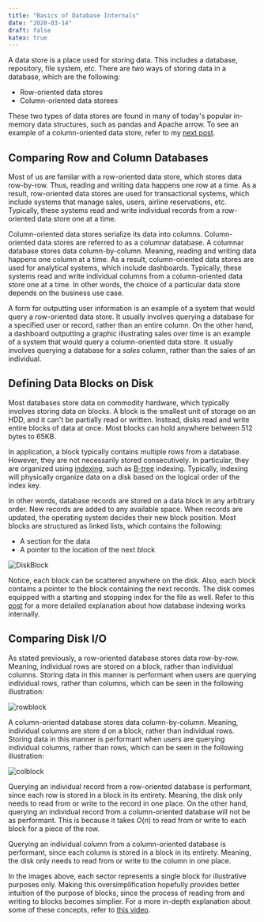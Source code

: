 ```yaml
---
title: "Basics of Database Internals"
date: "2020-03-14"
draft: false
katex: true
---
```


A data store is a place used for storing data. This includes a database, repository, file system, etc. There are two ways of storing data in a database, which are the following:
- Row-oriented data stores
- Column-oriented data storees

These two types of data stores are found in many of today's popular in-memory data structures, such as pandas and Apache arrow. To see an example of a column-oriented data store, refer to my [next post](/blog/parquet/).

## Comparing Row and Column Databases
Most of us are familar with a row-oriented data store, which stores data row-by-row. Thus, reading and writing data happens one row at a time. As a result, row-oriented data stores are used for transactional systems, which include systems that manage sales, users, airline reservations, etc. Typically, these systems read and write individual records from a row-oriented data store one at a time.

Column-oriented data stores serialize its data into columns. Column-oriented data stores are referred to as a columnar database. A columnar database stores data column-by-column. Meaning, reading and writing data happens one column at a time. As a result, column-oriented data stores are used for analytical systems, which include dashboards. Typically, these systems read and write individual columns from a column-oriented data store one at a time. In other words, the choice of a particular data store depends on the business use case.

A form for outputting user information is an example of a system that would query a row-oriented data store. It usually involves querying a database for a specified user or record, rather than an entire column. On the other hand, a dashboard outputting a graphic illustrating sales over time is an example of a system that would query a column-oriented data store. It usually involves querying a database for a *sales* column, rather than the sales of an individual.

## Defining Data Blocks on Disk
Most databases store data on commodity hardware, which typically involves storing data on blocks. A block is the smallest unit of storage on an HDD, and it can't be partially read or written. Instead, disks read and write entire blocks of data at once. Most blocks can hold anywhere between 512 bytes to 65KB.

In application, a block typically contains multiple rows from a database. However, they are not necessarily stored consecutively. In particular, they are organized using [indexing](https://www.freecodecamp.org/news/database-indexing-at-a-glance-bb50809d48bd/), such as [B-tree](https://en.wikipedia.org/wiki/B%2B_tree) indexing. Typically, indexing will physically organize data on a disk based on the logical order of the index key.

In other words, database records are stored on a data block in any arbitrary order. New records are added to any available space. When records are updated, the operating system decides their new block position. Most blocks are structured as linked lists, which contains the following:
- A section for the data
- A pointer to the location of the next block

![DiskBlock](/img/diskblock.svg)

Notice, each block can be scattered anywhere on the disk. Also, each block contains a pointer to the block containing the next records. The disk comes equipped with a starting and stopping index for the file as well. Refer to this [post](https://stackoverflow.com/a/1130/12777044) for a more detailed explanation about how database indexing works internally.

## Comparing Disk I/O
As stated previously, a row-oriented database stores data row-by-row. Meaning, individual rows are stored on a block, rather than individual columns. Storing data in this manner is performant when users are querying individual rows, rather than columns, which can be seen in the following illustration:

![rowblock](/img/rowblock.svg)

A column-oriented database stores data column-by-column. Meaning, individual columns are store
d on a block, rather than individual rows. Storing data in this manner is performant when users are querying individual columns, rather than rows, which can be seen in the following illustration:

![colblock](/img/colblock.svg)

Querying an individual record from a row-oriented database is performant, since each row is stored in a block in its entirety. Meaning, the disk only needs to read from or write to the record in one place. On the other hand, querying an individual record from a column-oriented database will not be as performant. This is because it takes $O(n)$ to read from or write to each block for a piece of the row.

Querying an individual column from a column-oriented database is performant, since each column is stored in a block in its entirety. Meaning, the disk only needs to read from or write to the column in one place.

In the images above, each sector represents a single block for illustrative purposes only. Making this oversimplification hopefully provides better intuition of the purpose of blocks, since the process of reading from and writing to blocks becomes simplier. For a more in-depth explanation about some of these concepts, refer to [this video](https://www.youtube.com/watch?v=uMkVi4SDLbM).
